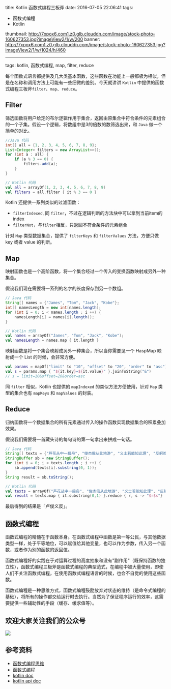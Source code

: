 title: Kotlin 函数式编程三板斧
date: 2016-07-05 22:06:41
tags: 
- 函数式编程
- Kotlin
  
thumbnail: http://7xpox6.com1.z0.glb.clouddn.com/image/stock-photo-160627353.jpg?imageView2/1/w/200
banner: http://7xpox6.com1.z0.glb.clouddn.com/image/stock-photo-160627353.jpg?imageView2/1/w/1024/h/460 

---


tags: kotlin, 函数式编程, map, filter, reduce

每个函数式语言都提供及几大类基本函数，这些函数在功能上一般都极为相似，但是在名称和调用方法上可能有一些细微的差别。今天就讲讲 `Kotlin` 中提供的函数式编程三板斧`filter`、`map`、`reduce`。

<!-- more -->

## Filter

筛选函数将用户给定的布尔逻辑作用于集合，返回由原集合中符合条件的元素组合的一个子集。假设一个逻辑，将数组中是3的倍数的数筛选出来，和 `Java` 做一个简单的对比。

```java
//Java 代码
int[] all = {1, 2, 3, 4, 5, 6, 7, 8, 9};
List<Integer> filters = new ArrayList<>();
for (int a : all) {
    if (a % 3 == 0) {
        filters.add(a);
    }
}
```

```kotlin
// Kotlin 代码
val all = arrayOf(1, 2, 3, 4, 5, 6, 7, 8, 9)
val filters = all.filter { it % 3 == 0 }
```

Kotlin 还提供一系列类似的过滤函数：

- `filterIndexed`, 同 `filter`，不过在逻辑判断的方法块中可以拿到当前item的index
- `filterNot`，与`filter`相反，只返回不符合条件的元素组合

针对 `Map` 类型数据集合，提供了 `filterKeys` 和 `filterValues` 方法，方便只做 key 或者 value 的判断。

## Map

映射函数也是一个高阶函数，将一个集合经过一个传入的变换函数映射成另外一种集合。

假设我们现在需要将一系列的名字的长度保存到另一个数组。

```java
// Java 代码
String[] names = {"James", "Tom", "Jack", "Kobe"};
int[] namesLength = new int[names.length];
for (int i = 0; i < names.length ; i ++) {
    namesLength[i] = names[i].length();
}
```

```kotlin
// Kotlin 代码
val names = arrayOf("James", "Tom", "Jack", "Kobe");
val namesLength = names.map { it.length }
```

映射函数是将一个集合映射成另外一种集合，所以当你需要见一个 HaspMap 映射成一个 List 的时候，会非常方便。

```kotlin
val params = mapOf("limit" to "10", "offset" to "20", "order" to "asc")
val s = params.map { "${it.key}=${it.value}" }.joinToString("&")
// s = limit=10&offset=20&order=asc
```

同 `filter` 相似，Kotlin 也提供的 `mapIndexed` 的类似方法方便使用，针对 `Map` 类型的集合也有 `mapKeys` 和 `mapValues` 的封装。

## Reduce

归纳函数将一个数据集合的所有元素通过传入的操作函数实现数据集合的积累叠加效果。

假设我们需要将一首藏头诗的每句诗的第一句拿出来拼成一句话。

```java
// Java 代码
String[] texts = {"芦花丛中一扁舟", "俊杰俄从此地游", "义士若能知此理", "反躬难逃可无忧"};
StringBuffer sb = new StringBuffer();
for (int i = 0; i < texts.length ; i ++) {
    sb.append(texts[i].substring(0, 1));
}
String result = sb.toString();
```

```kotlin
// Kotlin 代码
val texts = arrayOf("芦花丛中一扁舟", "俊杰俄从此地游", "义士若能知此理", "反躬难逃可无忧")
val result = texts.map { it.substring(0,1) }.reduce { r, s -> "$r$s"}
```

最后得到的结果是「卢俊义反」。

## 函数式编程

函数式编程的精髓在于函数本身。在函数式编程中函数是第一等公民，与其他数据类型一样，处于平等地位，可以赋值给其他变量，也可以作为参数，传入另一个函数，或者作为别的函数的返回值。

函数式编程好的实践在于对运算过程的高度抽象和没有"副作用"（既保持函数的独立性），函数式编程三板斧是函数式编程的典型范式，在编程中被大量使用，即使人们不关注函数式编程，在使用函数式编程语言的时候，也会不自觉的使用这些函数。

函数式编程是一种思维方式，函数式编程鼓励放弃对状态的维持（是命令式编程的基础），将所有的操作都交给运行时去执行。当然为了保证程序运行的效率，这需要提供一些辅助性的手段（缓存、缓求值等）。


## 欢迎大家关注我们的公众号

![](http://7xpox6.com1.z0.glb.clouddn.com/qrcode_for_gh_b2ad0581a6c4_430.jpg?imageView2/2/w/320) 

## 参考资料

- [函数式编程思维](https://book.douban.com/subject/26587213/)
- [函数式编程](http://baike.baidu.com/view/1711147.htm)
- [kotlin doc](https://kotlinlang.org/docs/reference/)
- [kotlin api doc](https://kotlinlang.org/api/latest/jvm/stdlib/)
